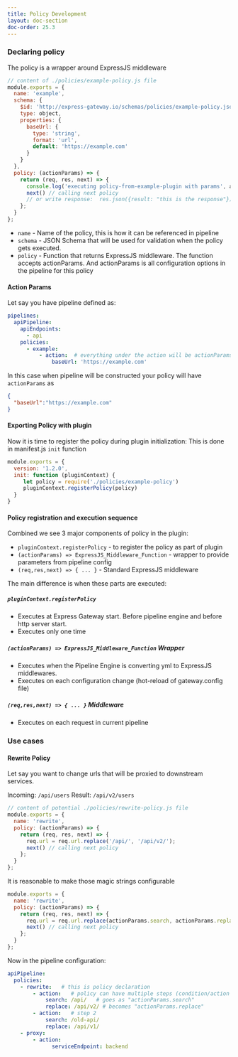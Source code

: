 ```yaml
---
title: Policy Development
layout: doc-section
doc-order: 25.3
---
```


### Declaring policy

The policy is a wrapper around ExpressJS middleware

```js
// content of ./policies/example-policy.js file
module.exports = {
  name: 'example',
  schema: {
    $id: 'http://express-gateway.io/schemas/policies/example-policy.json',
    type: object,
    properties: {
      baseUrl: {
        type: 'string',
        format: 'url',
        default: 'https://example.com'
      }
    }
  },
  policy: (actionParams) => {
    return (req, res, next) => {
      console.log('executing policy-from-example-plugin with params', actionParams);
      next() // calling next policy
      // or write response:  res.json({result: "this is the response"})
    };
  }
};
```

- `name` - Name of the policy, this is how it can be referenced in pipeline
- `schema` - JSON Schema that will be used for validation when the policy gets executed.
- `policy` - Function that returns ExpressJS middleware. The function accepts actionParams. And actionParams is all configuration options in the pipeline for this policy

#### Action Params
Let say you have pipeline defined as:
```yml
pipelines:
  apiPipeline:
    apiEndpoints:
      - api
    policies:
      - example:
          - action:  # everything under the action will be actionParams
              baseUrl: 'https://example.com'
```
In this case when pipeline will be constructed your policy will have `actionParams` as

```json
{
  "baseUrl":"https://example.com"
}
```

#### Exporting Policy with plugin

Now it is time to register the policy during plugin initialization:
This is done in manifest.js `init` function

```js
module.exports = {
  version: '1.2.0',
  init: function (pluginContext) {
     let policy = require('./policies/example-policy')
     pluginContext.registerPolicy(policy)
  }
}
```
#### Policy registration and execution sequence

Combined we see 3 major components of policy in the plugin:
- `pluginContext.registerPolicy` - to register the policy as part of plugin
- `(actionParams) => ExpressJS_Middleware_Function` - wrapper to provide parameters from pipeline config
- `(req,res,next) => { ... }` - Standard ExpressJS middleware

The main difference is when these parts are executed:

##### `pluginContext.registerPolicy`
- Executes at Express Gateway start. Before pipeline engine and before http server start.
- Executes only one time

##### `(actionParams) => ExpressJS_Middleware_Function` Wrapper
- Executes when the Pipeline Engine is converting yml to ExpressJS middlewares.
- Executes on each configuration change (hot-reload of gateway.config file)

##### `(req,res,next) => { ... }` Middleware
- Executes on each request in current pipeline

### Use cases

#### Rewrite Policy
Let say you want to change urls that will be proxied to downstream services.

Incoming: `/api/users`
Result: `/api/v2/users`

```js
// content of potential ./policies/rewrite-policy.js file
module.exports = {
  name: 'rewrite',
  policy: (actionParams) => {
    return (req, res, next) => {
      req.url = req.url.replace('/api/', '/api/v2/');
      next() // calling next policy
    };
  }
};
```
It is reasonable to make those magic strings configurable

```js
module.exports = {
  name: 'rewrite',
  policy: (actionParams) => {
    return (req, res, next) => {
      req.url = req.url.replace(actionParams.search, actionParams.replace);
      next() // calling next policy
    };
  }
};
```
Now in the pipeline configuration:

```yml
apiPipeline:
  policies:
    - rewrite:   # this is policy declaration
        - action:   # policy can have multiple steps (condition/action pairs)
            search: /api/   # goes as "actionParams.search"
            replace: /api/v2/ # becomes "actionParams.replace"
        - action:   # step 2
            search: /old-api/
            replace: /api/v1/
    - proxy:
        - action:
              serviceEndpoint: backend
```
